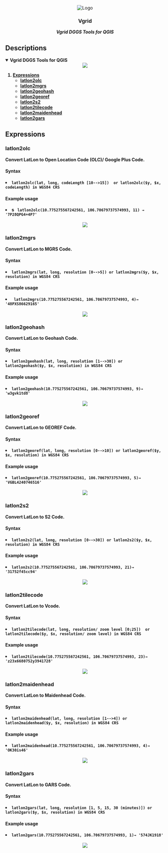 <!-- PROJECT LOGO -->
<p align="center">
    <img src="images/vgrid192.svg" alt="Logo">
  <h3 align="center">Vgrid</h3>
  <p align="center">
    <b><i>Vgrid DGGS Tools for QGIS</i><b>
    <br />
  </p>
</p>

## Descriptions
<!-- TABLE OF CONTENTS -->
<details open="open">
  <summary>Vgrid DGGS Tools for QGIS</summary>
  <div align="center">
  <img src="images/tutorial/olc.png">
</div>
  <ol>
      <li>  
      <a href="#expressions">Expressions</a>     
      <ul>
        <li><a href="#latlon2olc">latlon2olc</a></li>
        <li><a href="#latlon2mgrs">latlon2mgrs</a></li>
        <li><a href="#latlon2geohash">latlon2geohash</a></li>
        <li><a href="#latlon2georef">latlon2georef</a></li>
        <li><a href="#latlon2s2">latlon2s2</a></li>
        <li><a href="#latlon2tilecode">latlon2tilecode</a></li>
        <li><a href="#latlon2maidenhead">latlon2maidenhead</a></li>
        <li><a href="#latlon2gars">latlon2gars</a></li>
      </ul>
  </ol>
</details>

## Expressions

### latlon2olc

Convert LatLon to Open Location Code (OLC)/ Google Plus Code.
<h4>Syntax</h4>
<li>
<code>latlon2olc(lat, long, codeLength [10-->15])  or latlon2olc($y, $x, codeLength)</span> in WGS84 CRS</code>
</li> 
<h4>Example usage</h4>
<li>s
<code> latlon2olc(10.775275567242561, 106.70679737574993, 11) → '7P28QPG4+4P7'</code>
</li>
<br/>
<div align="center">
  <img src="images/readme/latlon2olc.png">
</div>

### latlon2mgrs

Convert LatLon to MGRS Code.
<h4>Syntax</h4>
<li>
<code>latlon2mgrs(lat, long, resolution [0-->5]) or latlon2mgrs($y, $x, resolution)</span> in WGS84 CRS</code>
</li> 
<h4>Example usage</h4>
<li>
<code> latlon2mgrs(10.775275567242561, 106.70679737574993, 4)→ '48PXS86629165'</code>
</li>
<br/>
<div align="center">
  <img src="images/readme/latlon2mgrs.png">
</div>

### latlon2geohash

Convert LatLon to Geohash Code.
<h4>Syntax</h4>
<li>
<code>latlon2geohash(lat, long, resolution [1-->30]) or latlon2geohash($y, $x, resolution)</span> in WGS84 CRS</code>
</li> 
<h4>Example usage</h4>
<li>
<code>latlon2geohash(10.775275567242561, 106.70679737574993, 9)→ 'w3gvk1td8'</code>
</li>
<br/>
<div align="center">
  <img src="images/readme/latlon2geohash.png">
</div>

### latlon2georef

Convert LatLon to GEOREF Code.
<h4>Syntax</h4>
<li>
<code>latlon2georef(lat, long, resolution [0-->10]) or latlon2georef($y, $x, resolution)</span> in WGS84 CRS</code>
</li> 
<h4>Example usage</h4>
<li>
<code>latlon2georef(10.775275567242561, 106.70679737574993, 5)→ 'VGBL4240746516'</code>
</li>
<br/>
<div align="center">
  <img src="images/readme/latlon2georef.png">
</div>

### latlon2s2

Convert LatLon to S2 Code.
<h4>Syntax</h4>
<li>
<code>latlon2s2(lat, long, resolution [0-->30]) or latlon2s2($y, $x, resolution)</span> in WGS84 CRS</code>
</li> 
<h4>Example usage</h4>
<li>
<code>latlon2s2(10.775275567242561, 106.70679737574993, 21)→ '31752f45cc94'</code>
</li>
<br/>
<div align="center">
  <img src="images/readme/latlon2s2.png">
</div>

### latlon2tilecode

Convert LatLon to Vcode.
<h4>Syntax</h4>
<li>
<code>latlon2tilecode(lat, long, resolution/ zoom level [0;25])  or latlon2tilecode($y, $x, resolution/ zoom level)</span> in WGS84 CRS</code>
</li> 
<h4>Example usage</h4>
<li>
<code>latlon2tilecode(10.775275567242561, 106.70679737574993, 23)→ 'z23x6680752y3941728'</code>
</li>
<br/>
<div align="center">
  <img src="images/readme/latlon2tilecode.png">
</div>

### latlon2maidenhead

Convert LatLon to Maidenhead Code.
<h4>Syntax</h4>
<li>
<code>latlon2maidenhead(lat, long, resolution [1-->4]) or latlon2maidenhead($y, $x, resolution)</span> in WGS84 CRS</code>
</li> 
<h4>Example usage</h4>
<li>
<code>latlon2maidenhead(10.775275567242561, 106.70679737574993, 4)→ 'OK30is46' </code>
</li>
<br/>
<div align="center">
  <img src="images/readme/latlon2maidenhead.png">
</div>

### latlon2gars

Convert LatLon to GARS Code.
<h4>Syntax</h4>
<li>
<code>latlon2gars(lat, long, resolution [1, 5, 15, 30 (minutes)]) or latlon2gars($y, $x, resolution)</span> in WGS84 CRS</code>
</li> 
<h4>Example usage</h4>
<li>
<code>latlon2gars(10.775275567242561, 106.70679737574993, 1)→ '574JK1918'</code>
</li>
<br/>
<div align="center">
  <img src="images/readme/latlon2gars.png">
</div>